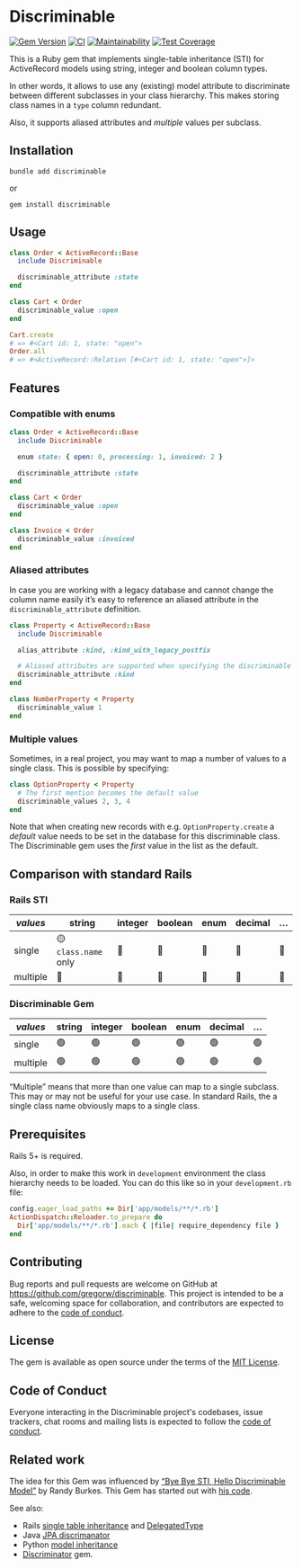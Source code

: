 

# Discriminable

[![Gem Version](https://badge.fury.io/rb/discriminable.svg)](https://rubygems.org/gems/discriminable)
[![CI](https://github.com/gregorw/discriminable/actions/workflows/main.yml/badge.svg?event=push)](https://github.com/gregorw/discriminable/actions/workflows/main.yml)
[![Maintainability](https://api.codeclimate.com/v1/badges/94041c5f946b64040368/maintainability)](https://codeclimate.com/github/gregorw/discriminable/maintainability)
[![Test Coverage](https://api.codeclimate.com/v1/badges/94041c5f946b64040368/test_coverage)](https://codeclimate.com/github/gregorw/discriminable/test_coverage)

This is a Ruby gem that implements single-table inheritance (STI) for ActiveRecord models using string, integer and boolean column types.

In other words, it allows to use any (existing) model attribute to discriminate between different subclasses in your class hierarchy. This makes storing class names in a `type` column redundant.

Also, it supports aliased attributes and _multiple_ values per subclass.

## Installation

    bundle add discriminable

or

    gem install discriminable

## Usage

```ruby
class Order < ActiveRecord::Base
  include Discriminable

  discriminable_attribute :state
end

class Cart < Order
  discriminable_value :open
end

Cart.create
# => #<Cart id: 1, state: "open">
Order.all
# => #<ActiveRecord::Relation [#<Cart id: 1, state: "open">]>
```

## Features

### Compatible with enums

```ruby
class Order < ActiveRecord::Base
  include Discriminable

  enum state: { open: 0, processing: 1, invoiced: 2 }

  discriminable_attribute :state
end

class Cart < Order
  discriminable_value :open
end

class Invoice < Order
  discriminable_value :invoiced
end
```

### Aliased attributes

In case you are working with a legacy database and cannot change the column name easily it’s easy to reference an aliased attribute in the `discriminable_attribute` definition.

```ruby
class Property < ActiveRecord::Base
  include Discriminable

  alias_attribute :kind, :kind_with_legacy_postfix

  # Aliased attributes are supported when specifying the discriminable attribute
  discriminable_attribute :kind
end

class NumberProperty < Property
  discriminable_value 1
end
```

### Multiple values

Sometimes, in a real project, you may want to map a number of values to a single class. This is possible by specifying:

```ruby
class OptionProperty < Property
  # The first mention becomes the default value
  discriminable_values 2, 3, 4
end
```

Note that when creating new records with e.g. `OptionProperty.create` a _default_ value needs to be set in the database for this discriminable class. The Discriminable gem uses the _first_ value in the list as the default.


## Comparison with standard Rails


### Rails STI

| *values* | string | integer | boolean | enum | decimal | … |
|--|--|--|--|--|--|--|
| single | 🟡 `class.name` only | 🔴 |  🔴 |  🔴 |  🔴 |  🔴 |
| multiple | 🔴 | 🔴 |  🔴 |  🔴 |  🔴 |  🔴 |

### Discriminable Gem

| *values* | string | integer | boolean | enum | decimal | … |
|--|--|--|--|--|--| --|
| single | 🟢 | 🟢 |  🟢 |  🟢 |  🟢 | 🟢 |
| multiple | 🟢 | 🟢 |  🟢 |  🟢 |  🟢 | 🟢 |

“Multiple” means that more than one value can map to a single subclass. This may or may not be useful for your use case. In standard Rails, the a single class name obviously maps to a single class.

## Prerequisites

Rails 5+ is required.

Also, in order to make this work in `development` environment the class hierarchy needs to be loaded. You can do this like so in your `development.rb` file:

```ruby
config.eager_load_paths += Dir['app/models/**/*.rb']
ActionDispatch::Reloader.to_prepare do
  Dir['app/models/**/*.rb'].each { |file| require_dependency file }
end
```


## Contributing

Bug reports and pull requests are welcome on GitHub at https://github.com/gregorw/discriminable. This project is intended to be a safe, welcoming space for collaboration, and contributors are expected to adhere to the [code of conduct](https://github.com/gregorw/discriminable/blob/main/CODE_OF_CONDUCT.md).

## License

The gem is available as open source under the terms of the [MIT License](https://opensource.org/licenses/MIT).

## Code of Conduct

Everyone interacting in the Discriminable project's codebases, issue trackers, chat rooms and mailing lists is expected to follow the [code of conduct](https://github.com/gregorw/discriminable/blob/main/CODE_OF_CONDUCT.md).

## Related work

The idea for this Gem was influenced by [“Bye Bye STI, Hello Discriminable Model”](https://www.salsify.com/blog/engineering/bye-bye-sti-hello-discriminable-model) by Randy Burkes. This Gem has started out with [his code](https://gist.github.com/rlburkes/798e186acb2f93e787a5).

See also:

- Rails [single table inheritance](https://api.rubyonrails.org/classes/ActiveRecord/Inheritance.html) and [DelegatedType](https://api.rubyonrails.org/classes/ActiveRecord/DelegatedType.html)
- Java [JPA discrimanator](https://openjpa.apache.org/builds/1.0.2/apache-openjpa-1.0.2/docs/manual/jpa_overview_mapping_discrim.html)
- Python [model inheritance](https://docs.djangoproject.com/en/4.0/topics/db/models/#model-inheritance-1)
- [Discriminator](https://github.com/gdpelican/discriminator) gem.
